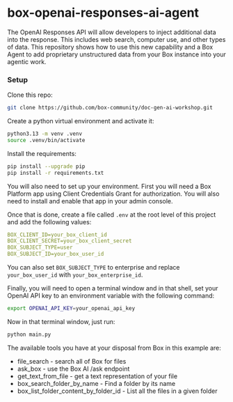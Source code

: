 # box-openai-responses-ai-agent
The OpenAI Responses API will allow developers to inject additional data into the response. This includes web search, computer use, and other types of data. This repository shows how to use this new capability and a Box Agent to add proprietary unstructured data from your Box instance into your agentic work.

### Setup
Clone this repo:
```bash
git clone https://github.com/box-community/doc-gen-ai-workshop.git
```

Create a python virtual environment and activate it:
```bash
python3.13 -m venv .venv
source .venv/bin/activate
```

Install the requirements:
```bash
pip install --upgrade pip
pip install -r requirements.txt
```

You will also need to set up your environment. First you will need a Box Platform app using Client Credentials Grant for authorization. You will also need to install and enable that app in your admin console. 

Once that is done, create a file called `.env` at the root level of this project and add the following values:

```yaml
BOX_CLIENT_ID=your_box_client_id
BOX_CLIENT_SECRET=your_box_client_secret
BOX_SUBJECT_TYPE=user
BOX_SUBJECT_ID=your_box_user_id
```

You can also set `BOX_SUBJECT_TYPE` to enterprise and replace `your_box_user_id` with `your_box_enterprise_id`.

Finally, you will need to open a terminal window and in that shell, set your OpenAI API key to an environment variable with the following command:

```bash
export OPENAI_API_KEY=your_openai_api_key
```

Now in that terminal window, just run:

```bash
python main.py
```

The available tools you have at your disposal from Box in this example are:
* file_search - search all of Box for files
* ask_box - use the Box AI /ask endpoint
* get_text_from_file - get a text representation of your file
* box_search_folder_by_name - Find a folder by its name
* box_list_folder_content_by_folder_id - List all the files in a given folder